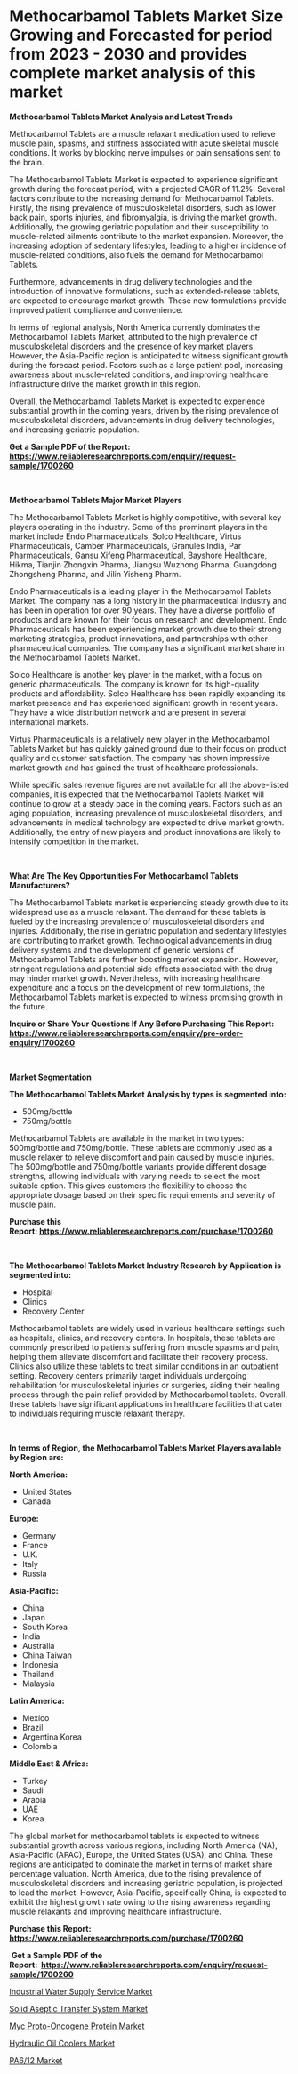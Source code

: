 <p><h1>Methocarbamol Tablets Market Size Growing and Forecasted for period from 2023 - 2030 and provides complete market analysis of this market</h1></p><p><strong>Methocarbamol Tablets Market Analysis and Latest Trends</strong></p>
<p><p>Methocarbamol Tablets are a muscle relaxant medication used to relieve muscle pain, spasms, and stiffness associated with acute skeletal muscle conditions. It works by blocking nerve impulses or pain sensations sent to the brain.</p><p>The Methocarbamol Tablets Market is expected to experience significant growth during the forecast period, with a projected CAGR of 11.2%. Several factors contribute to the increasing demand for Methocarbamol Tablets. Firstly, the rising prevalence of musculoskeletal disorders, such as lower back pain, sports injuries, and fibromyalgia, is driving the market growth. Additionally, the growing geriatric population and their susceptibility to muscle-related ailments contribute to the market expansion. Moreover, the increasing adoption of sedentary lifestyles, leading to a higher incidence of muscle-related conditions, also fuels the demand for Methocarbamol Tablets.</p><p>Furthermore, advancements in drug delivery technologies and the introduction of innovative formulations, such as extended-release tablets, are expected to encourage market growth. These new formulations provide improved patient compliance and convenience.</p><p>In terms of regional analysis, North America currently dominates the Methocarbamol Tablets Market, attributed to the high prevalence of musculoskeletal disorders and the presence of key market players. However, the Asia-Pacific region is anticipated to witness significant growth during the forecast period. Factors such as a large patient pool, increasing awareness about muscle-related conditions, and improving healthcare infrastructure drive the market growth in this region.</p><p>Overall, the Methocarbamol Tablets Market is expected to experience substantial growth in the coming years, driven by the rising prevalence of musculoskeletal disorders, advancements in drug delivery technologies, and increasing geriatric population.</p></p>
<p><strong>Get a Sample PDF of the Report:&nbsp; <a href="https://www.reliableresearchreports.com/enquiry/request-sample/1700260">https://www.reliableresearchreports.com/enquiry/request-sample/1700260</a></strong></p>
<p>&nbsp;</p>
<p><strong>Methocarbamol Tablets Major Market Players</strong></p>
<p><p>The Methocarbamol Tablets Market is highly competitive, with several key players operating in the industry. Some of the prominent players in the market include Endo Pharmaceuticals, Solco Healthcare, Virtus Pharmaceuticals, Camber Pharmaceuticals, Granules India, Par Pharmaceuticals, Gansu Xifeng Pharmaceutical, Bayshore Healthcare, Hikma, Tianjin Zhongxin Pharma, Jiangsu Wuzhong Pharma, Guangdong Zhongsheng Pharma, and Jilin Yisheng Pharm. </p><p>Endo Pharmaceuticals is a leading player in the Methocarbamol Tablets Market. The company has a long history in the pharmaceutical industry and has been in operation for over 90 years. They have a diverse portfolio of products and are known for their focus on research and development. Endo Pharmaceuticals has been experiencing market growth due to their strong marketing strategies, product innovations, and partnerships with other pharmaceutical companies. The company has a significant market share in the Methocarbamol Tablets Market.</p><p>Solco Healthcare is another key player in the market, with a focus on generic pharmaceuticals. The company is known for its high-quality products and affordability. Solco Healthcare has been rapidly expanding its market presence and has experienced significant growth in recent years. They have a wide distribution network and are present in several international markets.</p><p>Virtus Pharmaceuticals is a relatively new player in the Methocarbamol Tablets Market but has quickly gained ground due to their focus on product quality and customer satisfaction. The company has shown impressive market growth and has gained the trust of healthcare professionals.</p><p>While specific sales revenue figures are not available for all the above-listed companies, it is expected that the Methocarbamol Tablets Market will continue to grow at a steady pace in the coming years. Factors such as an aging population, increasing prevalence of musculoskeletal disorders, and advancements in medical technology are expected to drive market growth. Additionally, the entry of new players and product innovations are likely to intensify competition in the market.</p></p>
<p>&nbsp;</p>
<p><strong>What Are The Key Opportunities For Methocarbamol Tablets Manufacturers?</strong></p>
<p><p>The Methocarbamol Tablets market is experiencing steady growth due to its widespread use as a muscle relaxant. The demand for these tablets is fueled by the increasing prevalence of musculoskeletal disorders and injuries. Additionally, the rise in geriatric population and sedentary lifestyles are contributing to market growth. Technological advancements in drug delivery systems and the development of generic versions of Methocarbamol Tablets are further boosting market expansion. However, stringent regulations and potential side effects associated with the drug may hinder market growth. Nevertheless, with increasing healthcare expenditure and a focus on the development of new formulations, the Methocarbamol Tablets market is expected to witness promising growth in the future.</p></p>
<p><strong>Inquire or Share Your Questions If Any Before Purchasing This Report: <a href="https://www.reliableresearchreports.com/enquiry/pre-order-enquiry/1700260">https://www.reliableresearchreports.com/enquiry/pre-order-enquiry/1700260</a></strong></p>
<p>&nbsp;</p>
<p><strong>Market Segmentation</strong></p>
<p><strong>The Methocarbamol Tablets Market Analysis by types is segmented into:</strong></p>
<p><ul><li>500mg/bottle</li><li>750mg/bottle</li></ul></p>
<p><p>Methocarbamol Tablets are available in the market in two types: 500mg/bottle and 750mg/bottle. These tablets are commonly used as a muscle relaxer to relieve discomfort and pain caused by muscle injuries. The 500mg/bottle and 750mg/bottle variants provide different dosage strengths, allowing individuals with varying needs to select the most suitable option. This gives customers the flexibility to choose the appropriate dosage based on their specific requirements and severity of muscle pain.</p></p>
<p><strong>Purchase this Report:&nbsp;<a href="https://www.reliableresearchreports.com/purchase/1700260">https://www.reliableresearchreports.com/purchase/1700260</a></strong></p>
<p>&nbsp;</p>
<p><strong>The Methocarbamol Tablets Market Industry Research by Application is segmented into:</strong></p>
<p><ul><li>Hospital</li><li>Clinics</li><li>Recovery Center</li></ul></p>
<p><p>Methocarbamol tablets are widely used in various healthcare settings such as hospitals, clinics, and recovery centers. In hospitals, these tablets are commonly prescribed to patients suffering from muscle spasms and pain, helping them alleviate discomfort and facilitate their recovery process. Clinics also utilize these tablets to treat similar conditions in an outpatient setting. Recovery centers primarily target individuals undergoing rehabilitation for musculoskeletal injuries or surgeries, aiding their healing process through the pain relief provided by Methocarbamol tablets. Overall, these tablets have significant applications in healthcare facilities that cater to individuals requiring muscle relaxant therapy.</p></p>
<p>&nbsp;</p>
<p><strong>In terms of Region, the Methocarbamol Tablets Market Players available by Region are:</strong></p>
<p>
    <p> <strong> North America: </strong>
        <ul>
            <li>United States</li>
            <li>Canada</li>
        </ul>
        </p> 
    <p> <strong> Europe: </strong>
        <ul>
            <li>Germany</li>
            <li>France</li>
            <li>U.K.</li>
            <li>Italy</li>
            <li>Russia</li>
        </ul>
        </p> 
    <p> <strong> Asia-Pacific: </strong>
        <ul>
            <li>China</li>
            <li>Japan</li>
            <li>South Korea</li>
            <li>India</li>
            <li>Australia</li>
            <li>China Taiwan</li>
            <li>Indonesia</li>
            <li>Thailand</li>
            <li>Malaysia</li>
        </ul>
        </p> 
    <p> <strong> Latin America: </strong>
        <ul>
            <li>Mexico</li>
            <li>Brazil</li>
            <li>Argentina Korea</li>
            <li>Colombia</li>
        </ul>
        </p> 
    <p> <strong> Middle East & Africa: </strong>
        <ul>
            <li>Turkey</li>
            <li>Saudi</li>
            <li>Arabia</li>
            <li>UAE</li>
            <li>Korea</li>
        </ul>
    </p>
    </p>
<p><p>The global market for methocarbamol tablets is expected to witness substantial growth across various regions, including North America (NA), Asia-Pacific (APAC), Europe, the United States (USA), and China. These regions are anticipated to dominate the market in terms of market share percentage valuation. North America, due to the rising prevalence of musculoskeletal disorders and increasing geriatric population, is projected to lead the market. However, Asia-Pacific, specifically China, is expected to exhibit the highest growth rate owing to the rising awareness regarding muscle relaxants and improving healthcare infrastructure.</p></p>
<p><strong>Purchase this Report: <a href="https://www.reliableresearchreports.com/purchase/1700260">https://www.reliableresearchreports.com/purchase/1700260</a></strong></p>
<p>&nbsp;<strong>Get a Sample PDF of the Report:&nbsp;&nbsp;<a href="https://www.reliableresearchreports.com/enquiry/request-sample/1700260">https://www.reliableresearchreports.com/enquiry/request-sample/1700260</a></strong></p>
<p><strong></strong></p>
<p><p><a href="https://www.linkedin.com/pulse/industrial-water-supply-service-market-research-report-provides-itwtf/">Industrial Water Supply Service Market</a></p><p><a href="https://www.linkedin.com/pulse/solid-aseptic-transfer-system-market-size-growth-8qbef/">Solid Aseptic Transfer System Market</a></p><p><a href="https://medium.com/@kyliebodei/myc-proto-oncogene-protein-market-analysis-and-sze-forecasted-for-period-from-2023-to-2030-8d09d7d4b3ec">Myc Proto-Oncogene Protein Market</a></p><p><a href="https://github.com/sndrkn/Market-Research-Report-List-1/blob/main/hydraulic-oil-coolers-market.md">Hydraulic Oil Coolers Market</a></p><p><a href="https://github.com/amae102299/Market-Research-Report-List-1/blob/main/pa612-market.md">PA6/12 Market</a></p></p>